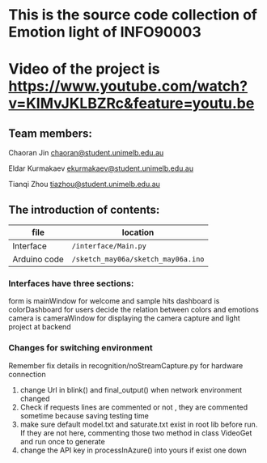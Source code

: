 # This is the source code collection of Emotion light of INFO90003
# Video of the project is https://www.youtube.com/watch?v=KIMvJKLBZRc&feature=youtu.be

## Team members:
Chaoran Jin
chaoran@student.unimelb.edu.au

Eldar Kurmakaev
ekurmakaev@student.unimelb.edu.au

Tianqi Zhou
tiazhou@student.unimelb.edu.au


## The introduction of contents:
| file          | location
| ------------- |-------
| Interface     | ```/interface/Main.py```
| Arduino code  | ```/sketch_may06a/sketch_may06a.ino```

### Interfaces have three sections:

form  is mainWindow for welcome and sample hits
dashboard is colorDashboard for users decide the relation between colors and emotions
camera is cameraWindow for displaying the camera capture and light project at backend

### Changes for switching environment
Remember fix details in recognition/noStreamCapture.py for hardware connection

1.  change Url in blink() and final_output() when network environment changed
2.  Check if requests lines are commented or not , they are commented sometime because saving testing time
3.  make sure default model.txt and saturate.txt exist in root lib before run.
    If they are not here, commenting those two method in class VideoGet and run once to generate
4.  change the API key in processInAzure() into yours if exist one down
